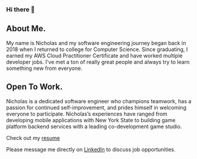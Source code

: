 ### Hi there 👋

## About Me.
My name is Nicholas and my software engineering journey began back in 2018 when I returned to college for Computer Science. Since graduating, I earned my AWS Cloud Practitioner Certificate and have worked multiple developer jobs. I've met a ton of really great people and always try to learn something new from everyone. 

## Open To Work.
Nicholas is a dedicated software engineer who champions teamwork, has a passion for continued self-improvement, and prides himself in welcoming everyone to participate. Nicholas’s experiences have ranged from developing mobile applications with New York State to building game platform backend services with a leading co-development game studio.

Check out my [resume](https://nicholaspazienza.com/resume)

Please message me directly on [LinkedIn](https://www.linkedin.com/in/nicholas-pazienza/) to discuss job opportunities. 


